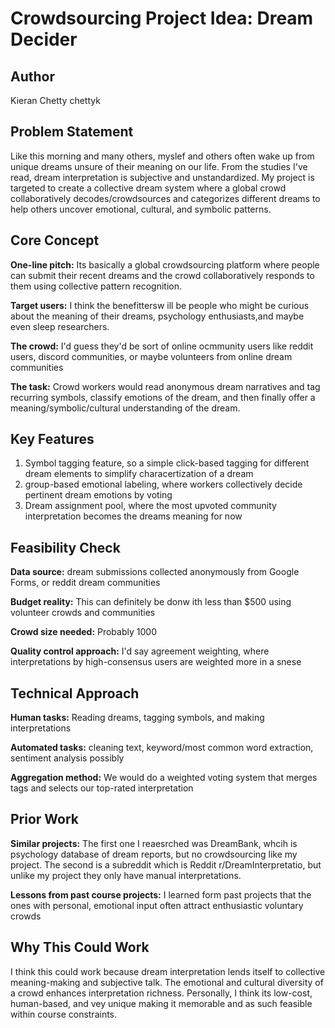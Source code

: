 # Crowdsourcing Project Idea: Dream Decider

## Author
Kieran Chetty chettyk

## Problem Statement
Like this morning and many others, myslef and others often wake up from unique dreams unsure of their meaning on our life. From the studies I've read,  dream interpretation is subjective and unstandardized. My project is targeted to create a collective dream system where a global crowd collaboratively decodes/crowdsources and categorizes different dreams to help others uncover emotional, cultural, and symbolic patterns.

## Core Concept
**One-line pitch:** Its basically a  global crowdsourcing platform where people can submit their recent dreams and the crowd collaboratively responds to them using collective pattern recognition.

**Target users:** I think the benefittersw ill be people who might be curious about the meaning of their dreams, psychology enthusiasts,and maybe even sleep researchers.

**The crowd:** I'd guess they'd be sort of online ocmmunity users like reddit users, discord communities, or maybe volunteers from online dream communities

**The task:** Crowd workers would read anonymous dream narratives and tag recurring symbols, classify emotions of the dream, and then finally offer a meaning/symbolic/cultural understanding of the dream.

## Key Features
1. Symbol tagging feature, so a simple click-based tagging for different dream elements to simplify characertization of a dream
2. group-based emotional labeling, where workers collectively decide pertinent dream emotions by voting  
3. Dream assignment pool, where the most upvoted community interpretation becomes the dreams meaning for now

## Feasibility Check
**Data source:** dream submissions collected anonymously from Google Forms, or reddit dream communities

**Budget reality:** This can definitely be  donw ith less than $500 using volunteer crowds and communities

**Crowd size needed:** Probably 1000

**Quality control approach:** I'd say agreement weighting, where interpretations by high-consensus users are weighted more in a snese

## Technical Approach
**Human tasks:** Reading dreams, tagging symbols, and making interpretations

**Automated tasks:** cleaning text, keyword/most common word extraction, sentiment analysis possibly

**Aggregation method:** We would do a weighted voting system that merges tags and selects our top-rated interpretation

## Prior Work
**Similar projects:** The first one I reaesrched was DreamBank, whcih is psychology database of dream reports, but no crowdsourcing like my project. The second is a subreddit which is Reddit r/DreamInterpretatio, but unlike my project they only have manual interpretations.

**Lessons from past course projects:** I learned form past projects that the ones with personal, emotional input often attract enthusiastic voluntary crowds

## Why This Could Work
I think this could work because dream interpretation  lends itself to collective meaning-making and subjective talk. The emotional and cultural diversity of a crowd enhances interpretation richness. Personally, I think its low-cost, human-based, and vey unique making it memorable and as such feasible within course constraints.

